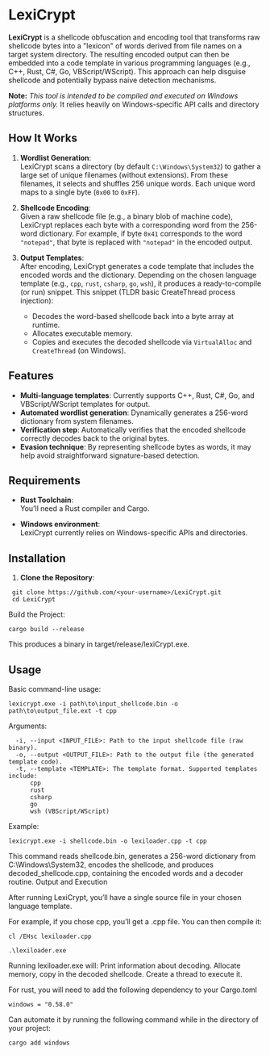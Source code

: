 # LexiCrypt

**LexiCrypt** is a shellcode obfuscation and encoding tool that transforms raw shellcode bytes into a "lexicon" of words derived from file names on a target system directory. The resulting encoded output can then be embedded into a code template in various programming languages (e.g., C++, Rust, C#, Go, VBScript/WScript). This approach can help disguise shellcode and potentially bypass naive detection mechanisms.

**Note:** *This tool is intended to be compiled and executed on Windows platforms only.* It relies heavily on Windows-specific API calls and directory structures.

## How It Works

1. **Wordlist Generation**:  
   LexiCrypt scans a directory (by default `C:\Windows\System32`) to gather a large set of unique filenames (without extensions). From these filenames, it selects and shuffles 256 unique words. Each unique word maps to a single byte (`0x00` to `0xFF`).

2. **Shellcode Encoding**:  
   Given a raw shellcode file (e.g., a binary blob of machine code), LexiCrypt replaces each byte with a corresponding word from the 256-word dictionary. For example, if byte `0x41` corresponds to the word `"notepad"`, that byte is replaced with `"notepad"` in the encoded output.

3. **Output Templates**:  
   After encoding, LexiCrypt generates a code template that includes the encoded words and the dictionary. Depending on the chosen language template (e.g., `cpp`, `rust`, `csharp`, `go`, `wsh`), it produces a ready-to-compile (or run) snippet.
   This snippet (TLDR basic CreateThread process injection):
   - Decodes the word-based shellcode back into a byte array at runtime.
   - Allocates executable memory.
   - Copies and executes the decoded shellcode via `VirtualAlloc` and `CreateThread` (on Windows).



## Features

- **Multi-language templates**: Currently supports C++, Rust, C#, Go, and VBScript/WScript templates for output.
- **Automated wordlist generation**: Dynamically generates a 256-word dictionary from system filenames.
- **Verification step**: Automatically verifies that the encoded shellcode correctly decodes back to the original bytes.
- **Evasion technique**: By representing shellcode bytes as words, it may help avoid straightforward signature-based detection.

## Requirements

- **Rust Toolchain**:  
  You’ll need a Rust compiler and Cargo.
  
- **Windows environment**:  
  LexiCrypt currently relies on Windows-specific APIs and directories.

## Installation

1. **Clone the Repository**:  
```
 git clone https://github.com/<your-username>/LexiCrypt.git
 cd LexiCrypt
```
Build the Project:

```
cargo build --release
```
This produces a binary in target/release/lexiCrypt.exe.

## Usage

Basic command-line usage:

```
lexicrypt.exe -i path\to\input_shellcode.bin -o path\to\output_file.ext -t cpp
```

Arguments:
  ```
    -i, --input <INPUT_FILE>: Path to the input shellcode file (raw binary).
    -o, --output <OUTPUT_FILE>: Path to the output file (the generated template code).
    -t, --template <TEMPLATE>: The template format. Supported templates include:
        cpp
        rust
        csharp
        go
        wsh (VBScript/WScript)
  ```
Example:

```
lexicrypt.exe -i shellcode.bin -o lexiloader.cpp -t cpp
```

This command reads shellcode.bin, generates a 256-word dictionary from C:\Windows\System32, encodes the shellcode, and produces decoded_shellcode.cpp, containing the encoded words and a decoder routine.
Output and Execution

After running LexiCrypt, you’ll have a single source file in your chosen language template.

For example, if you chose cpp, you’ll get a .cpp file. You can then compile it:

```
cl /EHsc lexiloader.cpp

.\lexiloader.exe
```

Running lexiloader.exe will:
    Print information about decoding.
    Allocate memory, copy in the decoded shellcode.
    Create a thread to execute it.

For rust, you will need to add the following dependency to your Cargo.toml
```
windows = "0.58.0"
```

Can automate it by running the following command while in the directory of your project:
```
cargo add windows
```

